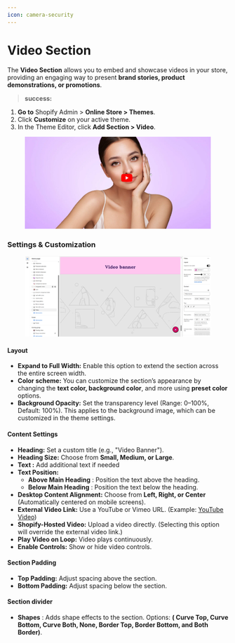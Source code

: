 ```yaml
---
icon: camera-security
---
```


# Video Section

The **Video Section** allows you to embed and showcase videos in your store, providing an engaging way to present **brand stories, product demonstrations, or promotions**.

> **success:** 
1. **Go to** Shopify Admin > **Online Store > Themes**.
2. Click **Customize** on your active theme.
3. In the Theme Editor, click **Add Section > Video**.


<figure><img src="../.gitbook/assets/video-banner-01.jpg" alt=""><figcaption></figcaption></figure>

### **Settings & Customization**

<figure><img src="../.gitbook/assets/video.png" alt=""><figcaption></figcaption></figure>

#### **Layout** <a href="#layout" id="layout"></a>

* **Expand to Full Width:** Enable this option to extend the section across the entire screen width.
* **Color scheme:** You can customize the section’s appearance by changing the **text color, background color**, and more using **preset color** options.
* **Background Opacity:** Set the transparency level (Range: 0–100%, Default: 100%). This applies to the background image, which can be customized in the theme settings.

#### **Content Settings**

* **Heading:** Set a custom title (e.g., "Video Banner").
* **Heading Size:** Choose from **Small, Medium, or Large**.
* **Text :** Add additional text if needed
* **Text Position:**
  * **Above Main Heading** : Position the text above the heading.
  * **Below Main Heading** : Position the text below the heading.
* **Desktop Content Alignment:** Choose from **Left, Right, or Center** (Automatically centered on mobile screens).
* **External Video Link:** Use a YouTube or Vimeo URL. (Example: [YouTube Video](https://www.youtube.com/watch?v=_9VUPq3SxOc))
* **Shopify-Hosted Video:** Upload a video directly. (Selecting this option will override the external video link.)
* **Play Video on Loop:** Video plays continuously.
* **Enable Controls:** Show or hide video controls.

#### **Section Padding** <a href="#section-padding" id="section-padding"></a>

* **Top Padding:** Adjust spacing above the section.
* **Bottom Padding:** Adjust spacing below the section.

#### Section divider

* **Shapes** : Adds shape effects to the section. Options: **( Curve Top, Curve Bottom, Curve Both, None, Border Top, Border Bottom, and Both Border)**.

